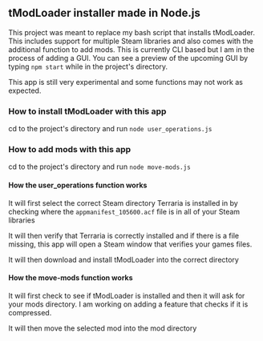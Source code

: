 ## tModLoader installer made in Node.js

This project was meant to replace my bash script that installs tModLoader. This includes support for multiple Steam libraries and also comes with the additional function to add mods. This is currently CLI based but I am in the process of adding a GUI. You can see a preview of the upcoming GUI by typing `npm start` while in the project's directory. 

This app is still very experimental and some functions may not work as expected.

### How to install tModLoader with this app
cd to the project's directory and run `node user_operations.js`


### How to add mods with this app
cd to the project's directory and run `node move-mods.js`


#### How the user_operations function works
It will first select the correct Steam directory Terraria is installed in by checking where the `appmanifest_105600.acf` file is in all of your Steam libraries

It will then verify that Terraria is correctly installed and if there is a file missing, this app will open a Steam window that verifies your games files.

It will then download and install tModLoader into the correct directory

#### How the move-mods function works
It will first check to see if tModLoader is installed and then it will ask for your mods directory. I am working on adding a feature that checks if it is compressed.

It will then move the selected mod into the mod directory
